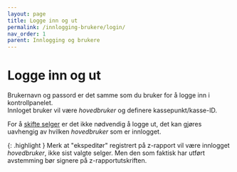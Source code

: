 ```yaml
---
layout: page
title: Logge inn og ut
permalink: /innlogging-brukere/login/
nav_order: 1
parent: Innlogging og brukere
---
```


# Logge inn og ut

Brukernavn og passord er det samme som du bruker for å logge inn i kontrollpanelet. <br>
Innloget bruker vil være _hovedbruker_ og definere kassepunkt/kasse-ID. 

For å [skifte selger](https://mystoreno.github.io/pos-doc/innlogging-brukere/velge-selger/) er det ikke nødvendig å logge ut, det kan gjøres uavhengig av hvilken _hovedbruker_ som er innlogget.

{: .highlight }
Merk at "ekspeditør" registrert på z-rapport vil være innlogget _hovedbruker_, ikke sist valgte selger. Men den som faktisk har utført avstemming bør signere på z-rapportutskriften. 
